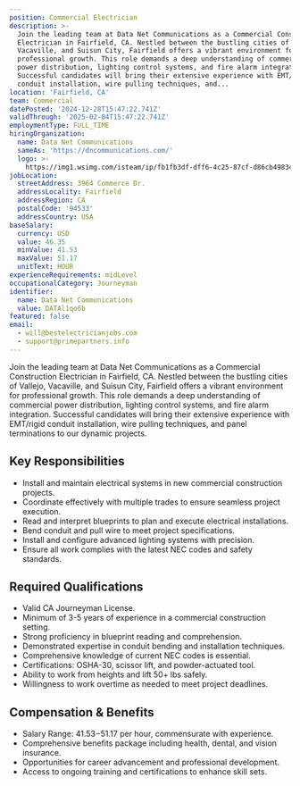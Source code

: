 ```yaml
---
position: Commercial Electrician
description: >-
  Join the leading team at Data Net Communications as a Commercial Construction
  Electrician in Fairfield, CA. Nestled between the bustling cities of Vallejo,
  Vacaville, and Suisun City, Fairfield offers a vibrant environment for
  professional growth. This role demands a deep understanding of commercial
  power distribution, lighting control systems, and fire alarm integration.
  Successful candidates will bring their extensive experience with EMT/rigid
  conduit installation, wire pulling techniques, and...
location: 'Fairfield, CA'
team: Commercial
datePosted: '2024-12-28T15:47:22.741Z'
validThrough: '2025-02-04T15:47:22.741Z'
employmentType: FULL_TIME
hiringOrganization:
  name: Data Net Communications
  sameAs: 'https://dncommunications.com/'
  logo: >-
    https://img1.wsimg.com/isteam/ip/fb1fb3df-dff6-4c25-87cf-d86cb49834bd/logo/6a33dad7-451e-4204-ae39-ec25122c905e.jpg/:/rs=h:125
jobLocation:
  streetAddress: 3964 Commerce Dr.
  addressLocality: Fairfield
  addressRegion: CA
  postalCode: '94533'
  addressCountry: USA
baseSalary:
  currency: USD
  value: 46.35
  minValue: 41.53
  maxValue: 51.17
  unitText: HOUR
experienceRequirements: midLevel
occupationalCategory: Journeyman
identifier:
  name: Data Net Communications
  value: DATAl1qo6b
featured: false
email:
  - will@bestelectricianjobs.com
  - support@primepartners.info
---
```




Join the leading team at Data Net Communications as a Commercial Construction Electrician in Fairfield, CA. Nestled between the bustling cities of Vallejo, Vacaville, and Suisun City, Fairfield offers a vibrant environment for professional growth. This role demands a deep understanding of commercial power distribution, lighting control systems, and fire alarm integration. Successful candidates will bring their extensive experience with EMT/rigid conduit installation, wire pulling techniques, and panel terminations to our dynamic projects. 

## Key Responsibilities

- Install and maintain electrical systems in new commercial construction projects.
- Coordinate effectively with multiple trades to ensure seamless project execution.
- Read and interpret blueprints to plan and execute electrical installations.
- Bend conduit and pull wire to meet project specifications.
- Install and configure advanced lighting systems with precision.
- Ensure all work complies with the latest NEC codes and safety standards.

## Required Qualifications

- Valid CA Journeyman License.
- Minimum of 3-5 years of experience in a commercial construction setting.
- Strong proficiency in blueprint reading and comprehension.
- Demonstrated expertise in conduit bending and installation techniques.
- Comprehensive knowledge of current NEC codes is essential.
- Certifications: OSHA-30, scissor lift, and powder-actuated tool.
- Ability to work from heights and lift 50+ lbs safely.
- Willingness to work overtime as needed to meet project deadlines.

## Compensation & Benefits

- Salary Range: $41.53-$51.17 per hour, commensurate with experience.
- Comprehensive benefits package including health, dental, and vision insurance.
- Opportunities for career advancement and professional development.
- Access to ongoing training and certifications to enhance skill sets.

